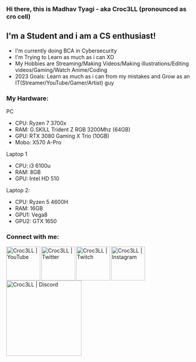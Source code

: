 ### Hi there, this is Madhav Tyagi - aka Croc3LL (pronounced as cro cell)

## I'm a Student and i am a CS enthusiast!
 - I'm currently doing BCA in Cybersecurity
 - I'm Trying to Learn as much as i can XD
 - My Hobbies are Streaming/Making Videos/Making illustrations/Editing videos/Gaming/Watch Anime/Coding
 - 2023 Goals: Learn as much as i can from my mistakes and Grow as an IT(Streamer/YouTube/Gamer/Artist) guy


### My Hardware:
PC
 - CPU: Ryzen 7 3700x
 - RAM: G.SKILL Trident Z RGB 3200Mhz (64GB)
 - GPU: RTX 3080 Gaming X Trio (10GB)
 - Mobo: X570 A-Pro


Laptop 1
 - CPU: i3 6100u
 - RAM: 8GB
 - GPU: Intel HD 510


Laptop 2:
 - CPU: Ryzen 5 4600H
 - RAM: 16GB
 - GPU1: Vega8
 - GPU2: GTX 1650


### Connect with me:

[<img align="left" alt="Croc3LL | YouTube" width="90px" src="https://upload.wikimedia.org/wikipedia/commons/f/fe/YouTube_social_dark_circle_%282017%29.svg" />][YouTube]
[<img align="left" alt="Croc3LL | Twitter" width="90px" src="https://upload.wikimedia.org/wikipedia/commons/c/cf/Font_Awesome_5_brands_Twitter_square.svg" />][Twitter]
[<img align="left" alt="Croc3LL | Twitch" width="90px" src="https://upload.wikimedia.org/wikipedia/commons/8/80/Twitch_Glitch_Logo_Black.svg" />][Twitch]
[<img align="left" alt="Croc3LL | Instagram" width="90px" src="https://upload.wikimedia.org/wikipedia/commons/e/e8/Instagram_circle.svg" />][Instagram]
[<img align="left" alt="Croc3LL | Discord" width="200px" src="https://upload.wikimedia.org/wikipedia/commons/e/e3/Discord_White_Text_Logo_%282015-2021%29.svg" />][Discord]

<br />
<br />

[YouTube]: https://www.youtube.com/c/Croc3LL
[Twitter]: https://twitter.com/MadhavWasTaken
[Twitch]: https://www.twitch.tv/croc3llislive
[Instagram]: https://www.instagram.com/croc3ll/
[Discord]: https://discord.gg/RhSE2wm
